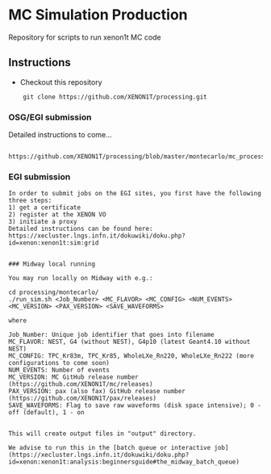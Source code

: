 # MC Simulation Production
Repository for scripts to run xenon1t MC code

## Instructions

* Checkout this repository
~~~~
    git clone https://github.com/XENON1T/processing.git
~~~~

### OSG/EGI submission 

Detailed instructions to come...
~~~~
    https://github.com/XENON1T/processing/blob/master/montecarlo/mc_process.py
~~~~

### EGI submission 
~~~~
In order to submit jobs on the EGI sites, you first have the following three steps:
1) get a certificate
2) register at the XENON VO
3) initiate a proxy
Detailed instructions can be found here: https://xecluster.lngs.infn.it/dokuwiki/doku.php?id=xenon:xenon1t:sim:grid


### Midway local running

You may run locally on Midway with e.g.:
~~~~
    cd processing/montecarlo/
    ./run_sim.sh <Job_Number> <MC_FLAVOR> <MC_CONFIG> <NUM_EVENTS> <MC_VERSION> <PAX_VERSION> <SAVE_WAVEFORMS>
~~~~
where
~~~~
    Job_Number: Unique job identifier that goes into filename
    MC_FLAVOR: NEST, G4 (without NEST), G4p10 (latest Geant4.10 without NEST)
    MC_CONFIG: TPC_Kr83m, TPC_Kr85, WholeLXe_Rn220, WholeLXe_Rn222 (more configurations to come soon)
    NUM_EVENTS: Number of events 
    MC_VERSION: MC GitHub release number (https://github.com/XENON1T/mc/releases)
    PAX_VERSION: pax (also fax) GitHub release number (https://github.com/XENON1T/pax/releases)
    SAVE_WAVEFORMS: Flag to save raw waveforms (disk space intensive); 0 - off (default), 1 - on
~~~~

This will create output files in "output" directory.

We advise to run this in the [batch queue or interactive job](https://xecluster.lngs.infn.it/dokuwiki/doku.php?id=xenon:xenon1t:analysis:beginnersguide#the_midway_batch_queue)
